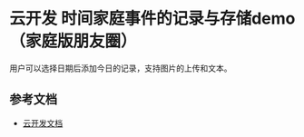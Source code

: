 # 云开发 时间家庭事件的记录与存储demo （家庭版朋友圈）

用户可以选择日期后添加今日的记录，支持图片的上传和文本。

## 参考文档

- [云开发文档](https://developers.weixin.qq.com/miniprogram/dev/wxcloud/basis/getting-started.html)

